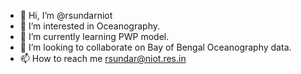 - 👋 Hi, I’m @rsundarniot
- 👀 I’m interested in Oceanography.
- 🌱 I’m currently learning PWP model.
- 💞️ I’m looking to collaborate on Bay of Bengal Oceanography data.
- 📫 How to reach me rsundar@niot.res.in

<!---
rsundarniot/rsundarniot is a ✨ special ✨ repository because its `README.md` (this file) appears on your GitHub profile.
You can click the Preview link to take a look at your changes.
--->
